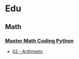 # Edu

## Math

### [Master Math Coding Python](math/master-math-coding-python)
* [02 - Arithmetic](math/master-math-coding-python/02-Arithmetic)

